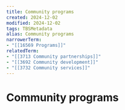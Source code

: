 ```yaml
---
title: Community programs
created: 2024-12-02
modified: 2024-12-02
tags: TBSMetadata
alias: Community programs
narrowerTerm:
- "[[16569 Programs]]"
relatedTerm:
- "[[3713 Community partnerships]]"
- "[[3692 Community development]]"
- "[[3732 Community services]]"
---
```

# Community programs
